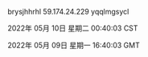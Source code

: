 brysjhhrhl 59.174.24.229 yqqlmgsycl

2022年 05月 10日 星期二 00:40:03 CST

2022年 05月 09日 星期一 16:40:03 GMT
